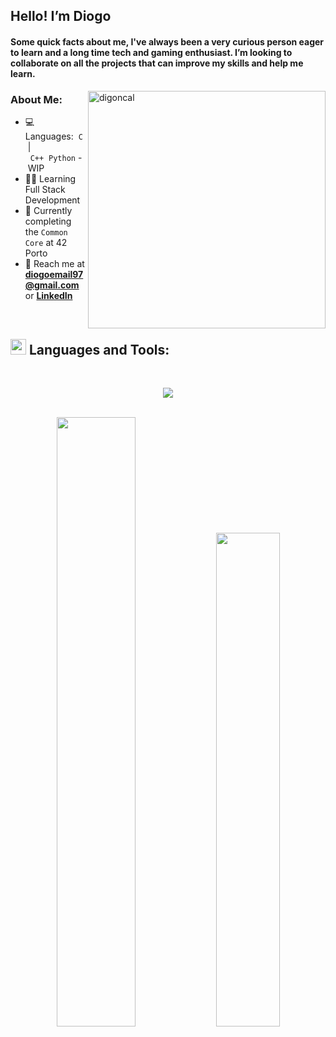 ## Hello! I’m Diogo
<h4 align="left">Some quick facts about me, I've always been a very curious person eager to learn and a long time tech and gaming enthusiast.
I’m looking to collaborate on all the projects that can improve my skills and help me learn.</h4>

<img align="right" alt="digoncal" width="380" src="https://badge.mediaplus.ma/colorfulwaves/digoncal?1337Badge=off&UM6P=off">

### About Me:
- 💻 Languages:&nbsp;&nbsp;`C`&nbsp;&nbsp;|&nbsp;&nbsp;`C++`&nbsp;&nbsp;`Python`&nbsp;-&nbsp;WIP
- 👨‍💻 Learning Full Stack Development
- 🧠 Currently completing the `Common Core` at 42 Porto
- 📩 Reach me at **diogoemail97@gmail.com** or [**LinkedIn**](https://www.linkedin.com/in/diogo-gsilva/)

<br>

## <img src="https://media2.giphy.com/media/QssGEmpkyEOhBCb7e1/giphy.gif?cid=ecf05e47a0n3gi1bfqntqmob8g9aid1oyj2wr3ds3mg700bl&rid=giphy.gif" width ="25"><b> Languages and Tools:
<br>
<p align="left">
  <a href="https://skillicons.dev">
<p align="center">
    <img src="https://skillicons.dev/icons?i=c,cpp,python,git,github,bash,linux,vim,vscode,idea ,ps,sketchup,markdown,wordpress" />
  </a>
</p>
<br>
<div align="center">
<img width="50%" src="https://github-readme-stats.vercel.app/api?username=diocode&show_icons=true&theme=transparent&text_color=FFFFFF&hide_border=true&count_private=true">&nbsp;<img width="45%" src="https://github-readme-stats.vercel.app/api/top-langs/?username=diocode&theme=transparent&hide_border=true&text_color=FFFFFF&layout=compact">
</div>

